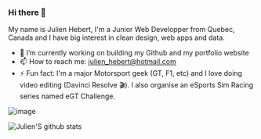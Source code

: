 ### Hi there 👋

My name is Julien Hebert, I'm a Junior Web Developper from Quebec, Canada and I have big interest in clean design, web apps and data. 

- 🔭 I’m currently working on building my Github and my portfolio website
- 📫 How to reach me: julien_hebert@hotmail.com
- ⚡ Fun fact: I'm a major Motorsport geek (GT, F1, etc) and I love doing video editing (Davinci Resolve :clapper:). I also organise an eSports Sim Racing series named eGT Challenge.

![image](https://user-images.githubusercontent.com/73999978/98606899-106e7a00-22b6-11eb-899d-36ba95435e6f.png)


![Julien'S github stats](https://github-readme-stats.vercel.app/api?username=JulienHebert855&show_icons=true&theme=merko)
